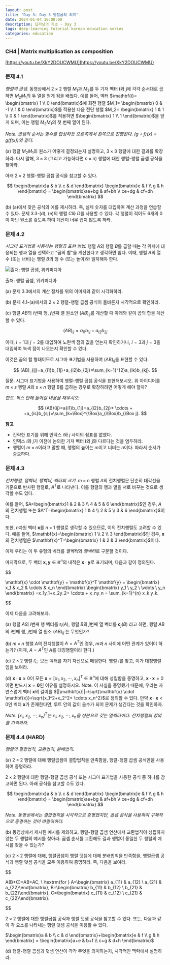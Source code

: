 ```yaml
---
layout: post
title: "Day 3: Day 3 행렬곱의 의미"
date: 2024-01-04 10:00:00
description: 딥러닝의 기초 - Day 3
tags: deep-learning tutorial korean education series
categories: education
---
```



### CH4 | **Matrix multiplication as composition**

[https://youtu.be/XkY2DOUCWMU](https://youtu.be/XkY2DOUCWMU)

### 문제 4.1

*행렬의 곱셈.* 동영상에서 $2 \times 2$ 행렬 $M_1$과 $M_2$를 두 기저 벡터 $\mathbf{i}$와 $\mathbf{j}$에 각각 순서대로 곱하면 $M_2 M_1$의 두 열을 얻게 됨을 배웠다. 예를 들어, 벡터 $\mathbf{i}= \begin{bmatrix} 1 \\ 0 \end{bmatrix}$에 회전 행렬 $M_1= \begin{bmatrix} 0 & -1 \\ 1 & 0 \end{bmatrix}$를 적용한 다음 전단 행렬 $M_2= \begin{bmatrix} 1 & 1 \\ 0 & 1 \end{bmatrix}$를 적용하면 $\begin{bmatrix} 1 \\ 1 \end{bmatrix}$을 얻게 되며, 이는 행렬 $M_2 M_1$의 첫 번째 열이 된다.

*Note. 곱셈의 순서는 함수를 합성하듯 오른쪽에서 왼쪽으로 진행된다. $(g \circ f)(x)=g(f(x))$와 같다.*

(a) 행렬 $M_2 M_1$의 원소가 어떻게 결정되는지 설명하고, $3\times 3$ 행렬에 대한 결과를 확장하라. 다시 말해, $3 \times 3$ (그리고 가능하다면 $n \times n$) 행렬에 대한 행렬-행렬 곱셈 공식을 찾아라.

아래 $2\times 2$ 행렬-행렬 곱셈 공식을 참고할 수 있다.

$$
\begin{bmatrix}a & b \\ c & d \end{bmatrix} \begin{bmatrix}e & f \\ g & h \end{bmatrix} = \begin{bmatrix}ae+bg & af+bh \\ ce+dg & cf+dh \end{bmatrix}
$$

(b) (a)에서 찾은 공식의 예를 제시하라. 즉, 실제 숫자를 대입하여 계산 과정을 연습할 수 있다. 문제 3.3-(d), (e)의 행렬 $C$와 $D$를 사용할 수 있다. 각 행렬이 적어도 6개의 0이 아닌 원소를 갖도록 하여 계산이 너무 쉽지 않도록 하라.

### 문제 4.2

*시그마 표기법을 사용하는 행렬곱 표현 방법.* 행렬 $A$와 행렬 $B$를 곱할 때는 각 위치에 대응되는 행과 열을 선택하고 "곱의 합"을 계산한다고 생각하면 쉽다. 이때, 행렬 $A$의 열 수 (또는 너비)는 행렬 $B$의 행 수 (또는 높이)와 일치해야 한다.

![출처: 행렬 곱셈, 위키피디아](Introduction%20to%20Deep%20Learning%20957e35bcecd448278c201480cee70fab/Untitled.png)

출처: 행렬 곱셈, 위키피디아

(a) 문제 3.3에서의 계산 절차를 위의 이미지와 같이 시각화하라.

(b) 문제 4.1-(a)에서의 $2\times2$ 행렬-행렬 곱셈 공식이 올바른지 시각적으로 확인하라.

(c) 행렬 $AB$의 $i$번째 행, $j$번째 열 원소인 $(AB)_{ij}$를 계산할 때 아래와 같이 곱의 합을 계산할 수 있다.

$$
(AB)_{ij}=a_{i1}b_{1j}+a_{i2}b_{2j}
$$

이때, $i=1$과 $j=2$를 대입하여 노란색 점의 값을 얻는지 확인하거나, $i=3$과 $j=3$을 대입하여 녹색 점이 나오는지 확인할 수 있다.

이것은 곱의 합 형태이므로 시그마 표기법을 사용하여 $(AB)_{ij}$를 표현할 수 있다.

$$
(AB)_{ij}=a_{i1}b_{1j}+a_{i2}b_{2j}=\sum_{k=1}^{2}a_{ik}b_{kj}.
$$

질문. 시그마 표기법을 사용하여 행렬-행렬 곱셈 공식을 표현해보시오. 위 아이디어를 $m \times s$ 행렬 $A$와 $s \times n$ 행렬 $B$를 곱하는 경우로 확장하려면 어떻게 해야 할까?

*힌트. 박스 안에 들어갈 내용을 채우시오:*

$$
(AB){ij}=a{i1}b_{1j}+a_{i2}b_{2j}+ \cdots + +a_{is}b_{sj}=\sum_{k=\Box}^{\Box}a_{i\Box}b_{\Box j}.
$$

**참고**

- 간략한 표기를 위해 인덱스 $i$와 $j$ 사이의 쉼표를 없앴다.
- 인덱스 $i$와 $j$가 이전에 논의한 기저 벡터 $\mathbf{i}$와 $\mathbf{j}$와 다르다는 것을 염두하라.
- 행렬이 $m \times n$이라고 말할 때, 행렬의 높이는 $m$이고 너비는 $n$이다. 따라서 순서가 중요하다.

### 문제 4.3

*전치행렬, 열벡터, 행벡터, 벡터의 크기.* $m \times n$ 행렬 $A$의 전치행렬은 단순히 대각선을 기준으로 반사된 행렬로, $A^T$로 나타낸다. 이를 행렬의 행과 열을 서로 바꾸는 것으로 생각할 수도 있다.

예를 들어, $A=\begin{bmatrix}1 & 2 & 3 \\ 4 & 5 & 6 \end{bmatrix}$인 경우, $A$의 전치행렬 또는 $A^T=\begin{bmatrix} 1 & 4 \\ 2 & 5 \\ 3 & 6 \end{bmatrix}$이다.

또한, $n$차원 벡터 $\mathbf{x}$를 $n \times 1$ 행렬로 생각할 수 있으므로, 이의 전치행렬도 고려할 수 있다. 예를 들어, $\mathbf{x}=\begin{bmatrix} 1 \\ 2 \\ 3 \end{bmatrix}$인 경우, $\mathbf{x}$의 전치행렬은 $\mathbf{x}^T=\begin{bmatrix} 1 & 2 & 3 \end{bmatrix}$이다.

이제 우리는 이 두 유형의 벡터를 *열벡터*와 *행벡터*로 구분할 것이다.

마지막으로, 두 벡터 $\mathbf{x, y} \in \mathbb{R}^n$의 내적은 $\mathbf{x} \cdot \mathbf{y}$로 표기되며, 다음과 같이 정의된다.

$$

\mathbf{x} \cdot \mathbf{y} = \mathbf{x}^T \mathbf{y} = \begin{bmatrix} x_1 & x_2 & \cdots & x_n \end{bmatrix} \begin{bmatrix} y_1 \\ y_2 \\ \vdots \\ y_n \end{bmatrix} =x_1y_1+x_2y_2+ \cdots + x_ny_n = \sum_{k=1}^{n} x_k y_k.

$$

이제 다음을 고려해보자.

(a) 행렬 $A$의 $i$번째 행 벡터를 $\mathbf{r}_i(A)$, 행렬 $B$의 $j$번째 열 벡터를 $\mathbf{c}_j(B)$ 라고 하면, 행렬 $AB$의 $i$번째 행, $j$번째 열 원소 $(AB)_{ij}$ 는 무엇인가?

(b) $m \times n$ 행렬 $A$의 전치행렬이 $A=A^T$인 경우, $m$과 $n$ 사이에 어떤 관계가 있어야 하는가? (이때, $A=A^T$인 $A$를 대칭행렬이라 한다.)

(c) $2 \times 2$ 행렬 $I$는 모든 벡터를 자기 자신으로 매핑한다. 행렬 $I$를 찾고, 이가 대칭행렬임을 보여라.

(d) $\mathbf{x} \cdot \mathbf{x} \ge 0$이 모든 $\mathbf{x}=[x_1, x_2, \cdots, x_n]^T \in \mathbb{R}^n$에 대해 성립함을 증명하고, $\mathbf{x} \cdot \mathbf{x}=0$이면 반드시 $\mathbf{x} =\mathbf{0}$인 이유를 설명하시오.
Note. 이 사실을 증명했기 때문에, 우리는 자연스럽게 벡터 $\mathbf{x}$의 길이를 $||\mathbf{x}||=\sqrt{\mathbf{x} \cdot \mathbf{x}}=\sqrt{x_1^2+x_2^2+ \cdots x_n^2}$로 정의할 수 있다. 만약 $\mathbf{x} \cdot \mathbf{x}<0$인 벡터 $\mathbf{x}$가 존재한다면, 루트 안의 값이 음수가 되어 문제가 생긴다는 것을 확인하자.

*Note. $[x_1, x_2, \cdots, x_n]^T$는 $x_1, x_2, \cdots,x_n$을 성분으로 갖는 열벡터이다. 전치행렬의 정의를 기억하자.*

### 문제 4.4 (HARD)

*행렬의 결합법칙, 교환법칙, 분배법칙.*

(a) $2\times2$ 행렬에 대해 행렬곱셈이 결합법칙을 만족함을, 행렬-행렬 곱셈 공식만을 사용하여 증명하라.

$2\times2$ 행렬에 대한 행렬-행렬 곱셈 공식 또는 시그마 표기법을 사용한 공식 중 하나를 참고하면 된다. 아래 공식을 참고할 수도 있다.

$$
\begin{bmatrix}a & b \\ c & d \end{bmatrix} \begin{bmatrix}e & f \\ g & h \end{bmatrix} = \begin{bmatrix}ae+bg & af+bh \\ ce+dg & cf+dh \end{bmatrix}
$$

*Note. 동영상에서는 결합법칙을 시각적으로 증명했지만, 곱셈 공식을 사용하여 구체적으로 증명하는 것이 바람직하다.*

(b) 동영상에서 제시된 예시를 제외하고, 행렬-행렬 곱셈 연산에서 교환법칙이 성립하지 않는 두 행렬의 예시를 찾아라. 곱셈 순서를 교환해도 결과 행렬이 동일한 두 행렬의 예시를 찾을 수 있는가?

(c) $2 \times 2$ 행렬에 대해, 행렬곱셈이 행렬 덧셈에 대해 분배법칙을 만족함을, 행렬곱셈 공식과 행렬 덧셈 공식을 모두 이용하여 증명하라. 즉, 다음을 보여라.

$$

A(B+C)=AB+AC, \\ \textrm{for } A=\begin{bmatrix} a_{11} & a_{12} \\   a_{21} & a_{22}\end{bmatrix}, B=\begin{bmatrix} b_{11} & b_{12} \\   b_{21} & b_{22}\end{bmatrix}, C=\begin{bmatrix} c_{11} & c_{12} \\   c_{21} & c_{22}\end{bmatrix}.

$$

$2 \times 2$ 행렬에 대한 행렬곱셈 공식과 행렬 덧셈 공식을 참고할 수 있다. 또는, 다음과 같이 각 요소를 나타내는 행렬 덧셈 공식을 이용할 수 있다.

$\begin{bmatrix}a & b \\ c & d \end{bmatrix}+\begin{bmatrix}e & f \\ g & h \end{bmatrix} = \begin{bmatrix}a+e & b+f \\ c+g & d+h \end{bmatrix}$

(d) 행렬-행렬 곱셈과 덧셈 연산이 각각 무엇을 의미하는지, 시각적인 맥락에서 설명하라.